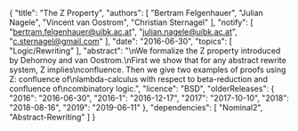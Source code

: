 {
    "title": "The Z Property",
    "authors": [
        "Bertram Felgenhauer",
        "Julian Nagele",
        "Vincent van Oostrom",
        "Christian Sternagel"
    ],
    "notify": [
        "bertram.felgenhauer@uibk.ac.at",
        "julian.nagele@uibk.ac.at",
        "c.sternagel@gmail.com"
    ],
    "date": "2016-06-30",
    "topics": [
        "Logic/Rewriting"
    ],
    "abstract": "\nWe formalize the Z property introduced by Dehornoy and van Oostrom.\nFirst we show that for any abstract rewrite system, Z implies\nconfluence. Then we give two examples of proofs using Z: confluence of\nlambda-calculus with respect to beta-reduction and confluence of\ncombinatory logic.",
    "licence": "BSD",
    "olderReleases": {
        "2016": "2016-06-30",
        "2016-1": "2016-12-17",
        "2017": "2017-10-10",
        "2018": "2018-08-16",
        "2019": "2019-06-11"
    },
    "dependencies": [
        "Nominal2",
        "Abstract-Rewriting"
    ]
}